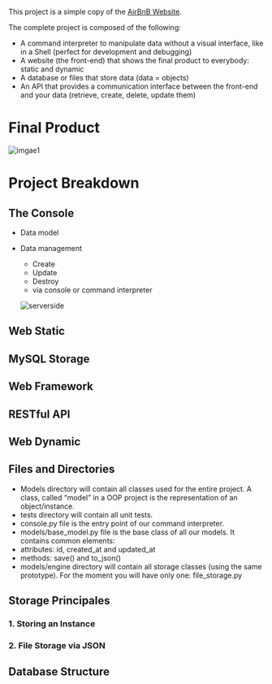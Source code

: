 This project is a simple copy of the [AirBnB Website](://intranet.alxswe.com/rltoken/m8g02HcD2ovrl_K-zulYBw).

The complete project is composed of the following:
* A command interpreter to manipulate data without a visual interface, like in a Shell (perfect for development and debugging)
*  A website (the front-end) that shows the final product to everybody: static and dynamic
*  A database or files that store data (data = objects)
*  An API that provides a communication interface between the front-end and your data (retrieve, create, delete, update them)

# Final Product
![imgae1](://s3.amazonaws.com/alx-intranet.hbtn.io/uploads/medias/2020/9/fe2e3e7701dec72ce612472dab9bb55fe0e9f6d4.png?X-Amz-Algorithm=AWS4-HMAC-SHA256&X-Amz-Credential=AKIARDDGGGOUSBVO6H7D%2F20230307%2Fus-east-1%2Fs3%2Faws4_request&X-Amz-Date=20230307T061051Z&X-Amz-Expires=86400&X-Amz-SignedHeaders=host&X-Amz-Signature=c2bedeb0c266f924fc46de14dd230c4a2e54ff7336449f32d713a8bc679ce7e0)

# Project Breakdown

## The Console
* Data model
* Data management
    * Create
    * Update
    * Destroy
    * via console or command interpreter

    ![serverside](://s3.amazonaws.com/alx-intranet.hbtn.io/uploads/medias/2018/6/815046647d23428a14ca.png?X-Amz-Algorithm=AWS4-HMAC-SHA256&X-Amz-Credential=AKIARDDGGGOUSBVO6H7D%2F20230307%2Fus-east-1%2Fs3%2Faws4_request&X-Amz-Date=20230307T061051Z&X-Amz-Expires=86400&X-Amz-SignedHeaders=host&X-Amz-Signature=3608bd63cc335c20c5ab7465908a90aa2d19ca96860bb4bd2e04bb5149c38ab3)

## Web Static

## MySQL Storage

## Web Framework

## RESTful API

## Web Dynamic

## Files and Directories
 * Models directory will contain all classes used for the entire project. A class, called “model” in a OOP project is the representation of an object/instance.
 * tests directory will contain all unit tests.
 * console.py file is the entry point of our command interpreter.
 * models/base_model.py file is the base class of all our models. It contains common elements:
 * attributes: id, created_at and updated_at
 * methods: save() and to_json()
 * models/engine directory will contain all storage classes (using the same prototype). For the moment you will have only one: file_storage.py

 ## Storage Principales

 ### 1. Storing an Instance

 ### 2. File Storage via JSON

 ## Database Structure




